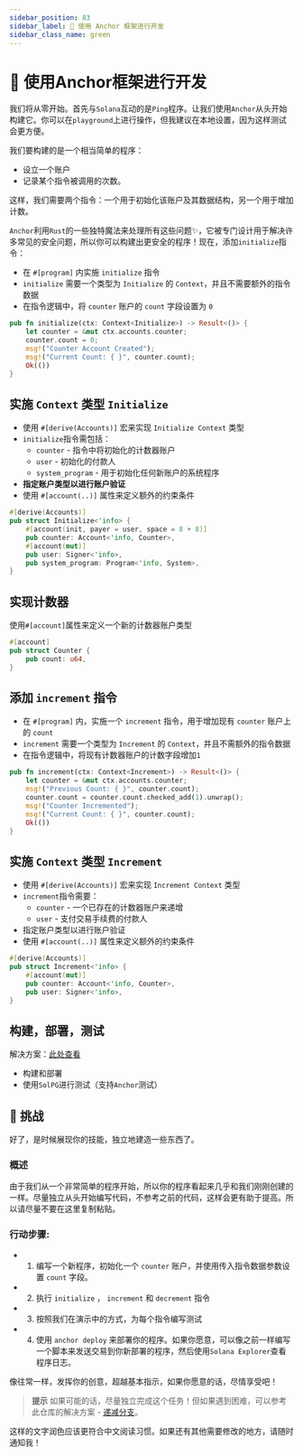 ```yaml
---
sidebar_position: 83
sidebar_label: 🧱 使用 Anchor 框架进行开发
sidebar_class_name: green
---
```


# 🧱 使用Anchor框架进行开发

我们将从零开始。首先与`Solana`互动的是`Ping`程序。让我们使用`Anchor`从头开始构建它。你可以在`playground`上进行操作，但我建议在本地设置，因为这样测试会更方便。

我们要构建的是一个相当简单的程序：

- 设立一个账户
- 记录某个指令被调用的次数。

这样，我们需要两个指令：一个用于初始化该账户及其数据结构，另一个用于增加计数。

`Anchor`利用`Rust`的一些独特魔法来处理所有这些问题✨，它被专门设计用于解决许多常见的安全问题，所以你可以构建出更安全的程序！现在，添加`initialize`指令：

- 在 `#[program]` 内实施 `initialize` 指令
- `initialize` 需要一个类型为 `Initialize` 的 `Context`，并且不需要额外的指令数据
- 在指令逻辑中，将 `counter` 账户的 `count` 字段设置为 `0`

```rust
pub fn initialize(ctx: Context<Initialize>) -> Result<()> {
    let counter = &mut ctx.accounts.counter;
    counter.count = 0;
    msg!("Counter Account Created");
    msg!("Current Count: { }", counter.count);
    Ok(())
}
```

## 实施 `Context` 类型 `Initialize`

- 使用 `#[derive(Accounts)]` 宏来实现 `Initialize Context` 类型
- `initialize`指令需包括：
    - `counter` - 指令中将初始化的计数器账户
    - `user` - 初始化的付款人
    - `system_program` - 用于初始化任何新账户的系统程序
- **指定账户类型以进行账户验证**
- 使用 `#[account(..)]` 属性来定义额外的约束条件

```rust
#[derive(Accounts)]
pub struct Initialize<'info> {
    #[account(init, payer = user, space = 8 + 8)]
    pub counter: Account<'info, Counter>,
    #[account(mut)]
    pub user: Signer<'info>,
    pub system_program: Program<'info, System>,
}
```

## 实现计数器

使用`#[account]`属性来定义一个新的计数器账户类型

```rust
#[account]
pub struct Counter {
    pub count: u64,
}
```

## 添加 `increment` 指令

- 在 `#[program]` 内，实施一个 `increment` 指令，用于增加现有 `counter` 账户上的 `count`
- `increment` 需要一个类型为 `Increment` 的 `Context`，并且不需额外的指令数据
- 在指令逻辑中，将现有计数器账户的计数字段增加`1`

```rust
pub fn increment(ctx: Context<Increment>) -> Result<()> {
    let counter = &mut ctx.accounts.counter;
    msg!("Previous Count: { }", counter.count);
    counter.count = counter.count.checked_add(1).unwrap();
    msg!("Counter Incremented");
    msg!("Current Count: { }", counter.count);
    Ok(())
}
```

## 实施 `Context` 类型 `Increment`

- 使用 `#[derive(Accounts)]` 宏来实现 `Increment Context` 类型
- `increment`指令需要：
    - `counter` - 一个已存在的计数器账户来递增
    - `user` - 支付交易手续费的付款人
- 指定账户类型以进行账户验证
- 使用 `#[account(..)]` 属性来定义额外的约束条件

```rust
#[derive(Accounts)]
pub struct Increment<'info> {
    #[account(mut)]
    pub counter: Account<'info, Counter>,
    pub user: Signer<'info>,
}
```

## 构建，部署，测试

解决方案：[此处查看](https://beta.solpg.io/631b39c677ea7f12846aee8c)

- 构建和部署
- 使用`SolPG`进行测试（支持`Anchor`测试）

## 🚢  挑战

好了，是时候展现你的技能，独立地建造一些东西了。

### 概述

由于我们从一个非常简单的程序开始，所以你的程序看起来几乎和我们刚刚创建的一样。尽量独立从头开始编写代码，不参考之前的代码，这样会更有助于提高。所以请尽量不要在这里复制粘贴。

### 行动步骤:

- 1. 编写一个新程序，初始化一个 `counter` 账户，并使用传入指令数据参数设置 `count` 字段。
- 2. 执行 `initialize` ， `increment` 和 `decrement` 指令
- 3. 按照我们在演示中的方式，为每个指令编写测试
- 4. 使用 `anchor deploy` 来部署你的程序。如果你愿意，可以像之前一样编写一个脚本来发送交易到你新部署的程序，然后使用`Solana Explorer`查看程序日志。

像往常一样，发挥你的创意，超越基本指示，如果你愿意的话，尽情享受吧！

> **提示**
> 如果可能的话，尽量独立完成这个任务！但如果遇到困难，可以参考此仓库的解决方案 - [递减分支](https://github.com/buildspace/anchor-counter-program/tree/solution-decrement?utm_source=buildspace.so&utm_medium=buildspace_project)。

这样的文字润色应该更符合中文阅读习惯。如果还有其他需要修改的地方，请随时通知我！
